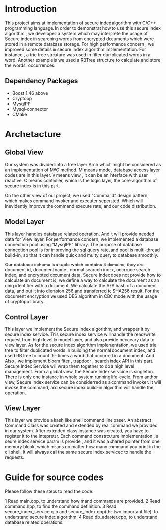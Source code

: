 # Introduction

This project aims at implementation of secure index algorithm with C/C++ programming language. In order to demonstrat how to use this secure index algorithm , we developed a system which may interprete the usage of Secure index in searching words from encrypted documents which were stored in a remote database storage. For high performance concern , we improved some details in secure index algorithm implementation. For instance , a trie tree strcuture was used in filter dumplicated words in a word. Another example is we used a RBTree structure to calculate and store the words` occurrences.

## Dependency Packages

+ Boost 1.46 above 
+ Cryptopp
+ MysqlPP
+ Mysql-connector
+ CMake

# Archetacture

## Global View

Our system was divided into a tree layer Arch which might be considered as an implementation of MVC method. M means model, database access layer codes are in this layer. V means view , it can be an interface with user reactive. C means controller, which is the logic layer, the core algorithm of secure index is in this part.

On the other view of our project, we used "Command" design pattern, which makes command invoker and executer seperated. Which will inevidently improve the command execute rate, and our code distribution.

## Model Layer

This layer handles database related operation. And it will provide needed data for View layer. For performance concern, we implemented a database connection pool using "MysqlPP" library. The purpose of database connection pool is for improving the sql query rate, and pool is multi-thread build-in, so that it can handle quick and multy query to database smoothly.

Our database schema is a tuple which contains 4 domains, they are document id, document name , normal searcch index, occrruce search index, and encrypted document data.  Secure Index does not provide how to calculate an document id, we define a way to calculate the document as an uniq identifier with a document.  We calculate the AES hash of a document data, and put it into diemsion 256 and transferred to SHA256 result. For the document encryption we used DES algorithm in CBC mode with the usage of cryptopp library.

## Control Layer

This layer we implement the Secure Index algorithm, and wrapper it by secure index service. This secure index service will handle the read/write request from high level to model layer, and also provide necceary data to view layer. As for the secure index algorithm implementation, we used trie tree to filter duplicated words in building the normal document index, and used RBTree to count the times a word that occurred in a document. And Also , we implement bloom fiter , trapdoor , search index API in this part.  Secure Index Service will wrap them together to do a high level management. From a global view, the Secure Index servcice is singleton. There is only one instance in whole system running life-cycle. From anthor view, Secure index service can be considerred as a command invoker. It will invoke the command, and secure index build-in algorithm will handle the operation.


## View Layer

This layer we provide a bash like shell command line paser. An abstract Command Class was created and extended by real command we provided in our system.  After extended class instance was created, you have to register it to the intepreter. Each command constrcuture implementation , a seure index service param is provide , and it was a shared pointer from one memory blcok, which means no matter how many command you print in the cli shell, it will always call the same secure index servicec to handle the requests.

# Guide for source codes

Please follow these steps to read the code:

1 Read main.cpp, to understand how mand commands are provided.
2 Read command.hpp, to find the command definition.
3 Read secure_index_service.cpp and secure_index.cpp(the two important file), to understand secure index algorithm.
4 Read db_adapter.cpp, to understand database related operations.
